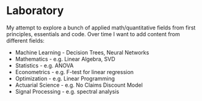 # Laboratory
My attempt to explore a bunch of applied math/quantitative fields from first principles, essentials and code.
Over time I want to add content from different fields: 
  * Machine Learning - Decision Trees, Neural Networks
  * Mathematics - e.g. Linear Algebra, SVD
  * Statistics - e.g. ANOVA
  * Econometrics - e.g. F-test for linear regression
  * Optimization - e.g. Linear Programming
  * Actuarial Science - e.g. No Claims Discount Model
  * Signal Processing - e.g. spectral analysis
